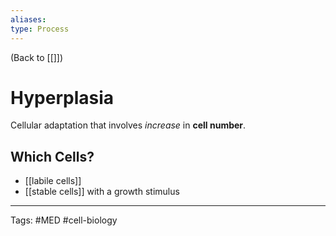 ```yaml
---
aliases: 
type: Process
---
```


(Back to [[]])

# Hyperplasia

Cellular adaptation that involves _increase_ in **cell number**.
## Which Cells?
- [[labile cells]]
- [[stable cells]] with a growth stimulus

---
Tags: #MED #cell-biology 